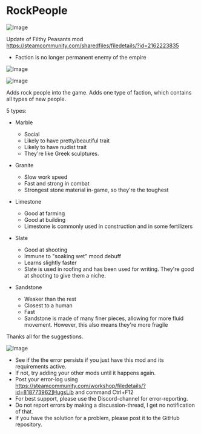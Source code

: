 # RockPeople

![Image](https://i.imgur.com/WAEzk68.png)

Update of Filthy Peasants mod
https://steamcommunity.com/sharedfiles/filedetails/?id=2162223835

- Faction is no longer permanent enemy of the empire

![Image](https://i.imgur.com/7Gzt3Rg.png)

	
![Image](https://i.imgur.com/NOW7jU1.png)

Adds rock people into the game. Adds one type of faction, which contains all types of new people.

5 types:

- Marble
     - Social
     - Likely to have pretty/beautiful trait
     - Likely to have nudist trait
     * They're like Greek sculptures.

- Granite
     - Slow work speed
     - Fast and strong in combat
     * Strongest stone material in-game, so they're the toughest 

- Limestone
     - Good at farming
     - Good at building
     * Limestone is commonly used in construction and in some fertilizers

- Slate
     - Good at shooting
     - Immune to "soaking wet" mood debuff
     - Learns slightly faster
     * Slate is used in roofing and has been used for writing. They're good at shooting to give them a niche.

- Sandstone
     - Weaker than the rest
     - Closest to a human
     - Fast
     * Sandstone is made of many finer pieces, allowing for more fluid movement. However, this also means they're more fragile


Thanks all for the suggestions.

![Image](https://i.imgur.com/Rs6T6cr.png)



-  See if the the error persists if you just have this mod and its requirements active.
-  If not, try adding your other mods until it happens again.
-  Post your error-log using https://steamcommunity.com/workshop/filedetails/?id=818773962]HugsLib and command Ctrl+F12
-  For best support, please use the Discord-channel for error-reporting.
-  Do not report errors by making a discussion-thread, I get no notification of that.
-  If you have the solution for a problem, please post it to the GitHub repository.




